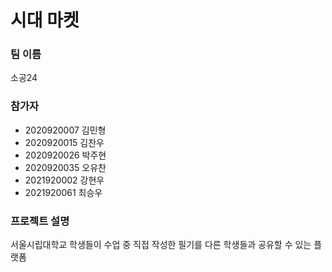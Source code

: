 # 시대 마켓

### 팀 이름
소공24

### 참가자
- 2020920007 김민형  
- 2020920015 김찬우  
- 2020920026 박주현
- 2020920035 오유찬   
- 2021920002 강현우   
- 2021920061 최승우  

### 프로젝트 설명
서울시립대학교 학생들이 수업 중 직접 작성한 필기를 다른 학생들과 공유할 수 있는 플랫폼
